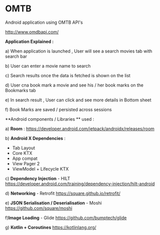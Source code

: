 # OMTB
Android application using OMTB API's

http://www.omdbapi.com/

**Application Explained :** 

a) When application is launched , User will see a search movies tab with search bar 

b) User can enter a movie name to search 

c) Search results once the data is fetched is shown on the list 

d) User cna book mark a movie and see his / her book marks on the Bookmarks tab

e) In search result , User can click and see more details in Bottom sheet 

f) Book Marks are saved / persisted across sessions

**Android components / Libraries ** used :

a) **Room** : 
https://developer.android.com/jetpack/androidx/releases/room

b) **Android X Dependencies** :
- Tab Layout
- Core KTX
- App compat 
- View Pager 2
- ViewModel + Lifecycle KTX

c) **Dependency Injection** - HILT
https://developer.android.com/training/dependency-injection/hilt-android

d) **Networking** - Retrofit
https://square.github.io/retrofit/

e) **JSON Serialisation / Deserialisation** - Moshi
https://github.com/square/moshi

f)**Image Loading** - Glide
https://github.com/bumptech/glide

g) **Kotlin +  Coroutines** 
https://kotlinlang.org/




